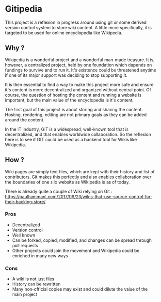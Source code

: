 # Gitipedia

This project is a reflexion in progress around using git or some derived version control system to store wiki content. A little more specifically, it is targeted to be used for online encyclopedia like Wikipedia.

## Why ?
Wikipedia is a wonderful project and a wonderful man-made treasure. It is, however, a centralized project, held by one foundation which depends on fundings to survive and to run it. It's existence could be threatened anytime if one of its major support was deciding to stop supporting it.

It is then essential to find a way to make this project more safe and ensure it's content is more decentralized and organized without central point. Of course, the question of hosting the content and running a website is important, but the main value of the encyclopedia is it's content.

The first goal of this project is about storing and sharing the content. Hosting, rendering, editing are not primary goals as they can be added around the content.

In the IT industry, GIT is a widespread, well-known tool that is decentralized, and that enables worldwide collaboration. So the reflexion here is to see if GIT could be used as a backend tool for Wikis like Wikipedia.

## How ?
Wiki pages are simply text files, which are kept with their history and list of contributors. Git makes this perfectly and also enables collaboration over the boundaries of one silo website as Wikipedia is as of today. 

There is already quite a couple of Wiki relying on Git : https://paulhammant.com/2017/09/23/wikis-that-use-source-control-for-their-backing-store/

### Pros
 - Decentralized
 - Version control
 - Well known
 - Can be forked, copied, modified, and changes can be spread through pull requests
 - Other projects could join the movement and Wikipedia could be enriched in many new ways

### Cons
 - A wiki is not just files
 - History can be rewritten
 - Many non-official copies may exist and could dilute the value of the main project
